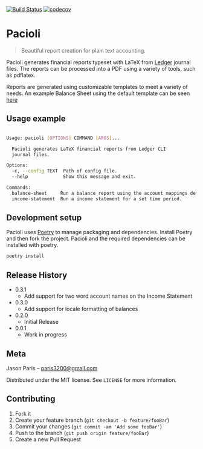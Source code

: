 [![Build Status](https://travis-ci.org/paris3200/pacioli.svg?branch=master)](https://travis-ci.org/paris3200/pacioli) [![codecov](https://codecov.io/gh/paris3200/pacioli/branch/master/graph/badge.svg?token=8JRRTMR6QO)](https://codecov.io/gh/paris3200/pacioli)


# Pacioli
> Beautiful report creation for plain text accounting.

Pacioli generates financial reports typeset with LaTeX from
[Ledger](http://www.ledger-cli.org) journal files.  The reports can be processed into a PDF using a variety of tools, such as pdflatex.

Reports are generated using customizable templates to meet a variety of needs.  An example Balance Sheet using the default template can be seen [here](https://github.com/paris3200/pacioli/blob/master/tests/resources/sample_balance_sheet.pdf)


## Usage example
```sh

Usage: pacioli [OPTIONS] COMMAND [ARGS]...

  Pacioli generates LaTeX financial reports from Ledger CLI
  journal files.

Options:
  -c, --config TEXT  Path of config file.
  --help             Show this message and exit.

Commands:
  balance-sheet     Run a balance report using the account mappings defined...
  income-statement  Run a income statement for a set time period.
```

## Development setup

Pacioli uses [Poetry](https://python-poetry.org) to manage packaging and dependencies.  Install Poetry and then fork the project.  Pacioli and the required dependencies can be installed with poetry.

```sh
poetry install
```

## Release History

* 0.3.1
    * Add support for two word account names on the Income Statement
* 0.3.0
    * Add support for locale formatting of balances
* 0.2.0
    * Initial Release
* 0.0.1
    * Work in progress

## Meta

Jason Paris – paris3200@gmail.com

Distributed under the MIT license. See ``LICENSE`` for more information.

## Contributing

1. Fork it
2. Create your feature branch (`git checkout -b feature/fooBar`)
3. Commit your changes (`git commit -am 'Add some fooBar'`)
4. Push to the branch (`git push origin feature/fooBar`)
5. Create a new Pull Request

<!-- Markdown link & img dfn's -->
